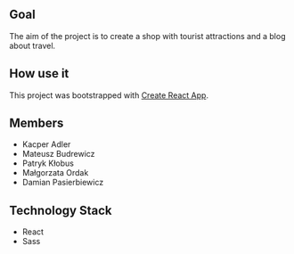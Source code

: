 ## Goal

The aim of the project is to create a shop with tourist attractions and a blog about travel.

## How use it

This project was bootstrapped with [Create React App](https://github.com/facebook/create-react-app).

## Members

+ Kacper Adler
+ Mateusz Budrewicz
+ Patryk Kłobus
+ Małgorzata Ordak
+ Damian Pasierbiewicz

## Technology Stack

+ React
+ Sass


